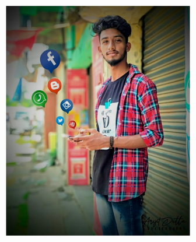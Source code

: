 <html>
<meta name="viewport" content="width=device-width, initial-scale=1.0">
<meta name="viewport" content="width=device-width, initial-scale=1.0">

<body>

<img src="arijit.jpg" alt="arijit" usemap="#workmap" style="max-width:100%;height:auto;" >

<map name="workmap">
  <area shape="circle" coords="220,300,56" alt="facebook" href="https://www.facebook.com/profile.php?id=100008633946823">
  <area shape="circle" coords="337,553,33" alt="instragram" href="https://instagram.com/wht_da_hell__?igshid=4awm67yue21a/">
  <area shape="circle" coords="366,661,23" alt="youtube" href="https://www.youtube.com/">
  <area shape="circle" coords="184,514,42" alt="whats app" href="https://api.whatsapp.com/send?phone=+918170071008/">

</map>
</body>
</html>
